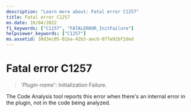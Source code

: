 ```yaml
---
description: "Learn more about: Fatal error C1257"
title: Fatal error C1257
ms.date: 10/04/2022
f1_keywords: ["C1257", "FATALERROR_InitFailure"]
helpviewer_keywords: ["C1257"]
ms.assetid: 38d3ec05-01ba-42b3-aac6-077e92bf2ded
---
```

# Fatal error C1257

> '*Plugin-name*': Initialization Failure.

The Code Analysis tool reports this error when there's an internal error in the plugin, not in the code being analyzed.
